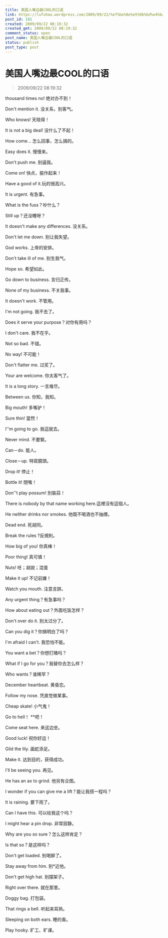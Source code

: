 ```yaml
---
title: 美国人嘴边最COOL的口语
link: https://lufuhao.wordpress.com/2009/09/22/%e7%be%8e%e5%9b%bd%e4%ba%ba%e5%98%b4%e8%be%b9%e6%9c%80cool%e7%9a%84%e5%8f%a3%e8%af%ad/
post_id: 181
created: 2009/09/22 08:19:32
created_gmt: 2009/09/22 08:19:32
comment_status: open
post_name: 美国人嘴边最COOL的口语
status: publish
post_type: post
---
```


# 美国人嘴边最COOL的口语

> 2009/09/22 08:19:32

 

thousand times no! 绝对办不到！

Don't mention it. 没关系，别客气。

Who knows! 天晓得！

It is not a big deal! 没什么了不起！

How come… 怎么回事，怎么搞的。

Easy does it. 慢慢来。

Don't push me. 别逼我。

Come on! 快点，振作起来！

Have a good of it.玩的很高兴。

It is urgent. 有急事。

What is the fuss？吵什么？

Still up？还没睡呀？

It doesn't make any differences. 没关系。

Don't let me down. 别让我失望。

God works. 上帝的安排。

Don't take ill of me. 别生我气。

Hope so. 希望如此。

Go down to business. 言归正传。

None of my business. 不关我事。

It doesn't work. 不管用。

I'm not going. 我不去了。

Does it serve your purpose？对你有用吗？

I don't care. 我不在乎。

Not so bad. 不错。

No way! 不可能！

Don't flatter me. 过奖了。

Your are welcome. 你太客气了。

It is a long story. 一言难尽。

Between us. 你知，我知。

Big mouth! 多嘴驴！

Sure thin! 當然！

I''m going to go. 我這就去。

Never mind. 不要緊。

Can－do. 能人。

Close－up. 特寫鏡頭。

Drop it! 停止！

Bottle it! 閉嘴！

Don''t play possum! 別裝蒜！

There is nobody by that name working here.這裡沒有這個人。

He neither drinks nor smokes. 他既不喝酒也不抽煙。

Dead end. 死胡同。

Break the rules ?反規則。

How big of you! 你真棒！

Poor thing! 真可憐！

Nuts! 呸；胡說；混蛋

Make it up! 不记前嫌！

Watch you mouth. 注意言辞。

Any urgent thing？有急事吗？

How about eating out？外面吃饭怎样？

Don't over do it. 别太过分了。

Can you dig it？你搞明白了吗？

I'm afraid I can't. 我恐怕不能。

You want a bet？你想打赌吗？

What if I go for you？我替你去怎么样？

Who wants？谁稀罕？

December heartbeat. 黄昏恋。

Follow my nose. 凭直觉做某事。

Cheap skate! 小气鬼！

Go to hell！ **吧！

Come seat here. 来这边坐。

Good luck! 祝你好运！

Gild the lily. 画蛇添足。

Make it. 达到目的，获得成功。

I'll be seeing you. 再见。

He has an ax to grind. 他另有企图。

I wonder if you can give me a lift？能让我搭一程吗？

It is raining. 要下雨了。

Can I have this. 可以给我这个吗？

I might hear a pin drop. 非常寂静。

Why are you so sure？怎么这样肯定？

Is that so？是这样吗？

Don't get loaded. 别喝醉了。

Stay away from him. 别*近他。

Don't get high hat. 别摆架子。

Right over there. 就在那里。

Doggy bag. 打包袋。

That rings a bell. 听起来耳熟。

Sleeping on both ears. 睡的香。

Play hooky. 旷工、旷课。
